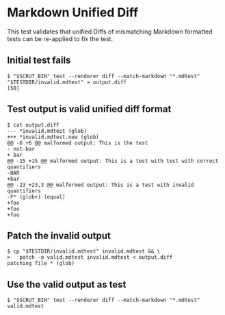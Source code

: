 # Markdown Unified Diff

This test validates that unified Diffs of mismatching Markdown formatted tests can be re-applied to fix the test.

## Initial test fails

```scrut
$ "$SCRUT_BIN" test --renderer diff --match-markdown "*.mdtest" "$TESTDIR/invalid.mdtest" > output.diff
[50]
```

## Test output is valid unified diff format

```scrut
$ cat output.diff
--- *invalid.mdtest (glob)
+++ *invalid.mdtest.new (glob)
@@ -6 +6 @@ malformed output: This is the test
- not-bar
+ bar
@@ -15 +15 @@ malformed output: This is a test with test with correct quantifiers
-BAR
+bar
@@ -23 +23,3 @@ malformed output: This is a test with invalid quantifiers
-F* (glob+) (equal)
+foo
+foo
+foo
```

## Patch the invalid output

```scrut
$ cp "$TESTDIR/invalid.mdtest" invalid.mdtest && \
>   patch -o valid.mdtest invalid.mdtest < output.diff
patching file * (glob)
```

## Use the valid output as test

```scrut
$ "$SCRUT_BIN" test --renderer diff --match-markdown "*.mdtest" valid.mdtest
```
